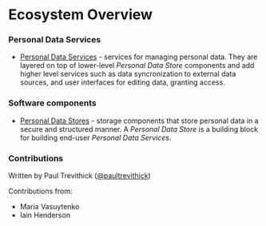 # Ecosystem Overview

### Personal Data Services

- [Personal Data Services](PersonalDataServices.md) - services for managing personal data. They are layered on top of lower-level *Personal Data Store* components and add higher level services such as data syncronization to external data sources, and user interfaces for editing data, granting access. 

### Software components

- [Personal Data Stores](PDStores.md) - storage components that store personal data in a secure and structured manner. A *Personal Data Store* is a building block for building end-user *Personal Data Services*.

### Contributions

Written by Paul Trevithick ([@paultrevithick](https://twitter.com/paultrevithick))

Contributions from:

- Maria Vasuytenko
- Iain Henderson



